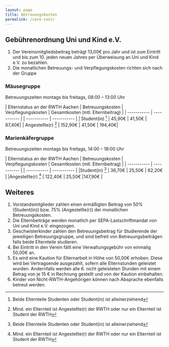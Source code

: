 ```yaml
---
layout: page
title: Betreuungskosten
permalink: /care-cost/
---
```


## Gebührenordnung Uni und Kind e.V.
1. Der Vereinsmitgliedsbeitrag beträgt 13,00€ pro Jahr und ist zum Eintritt und bis zum 10. jeden neuen Jahres per Überweisung an Uni und Kind e.V. zu bezahlen.
2. Die monatlichen Betreuungs- und Verpflegungskosten richten sich nach der Gruppe

### Mäusegruppe 
Betreuungszeiten montags bis freitags, 08:00 – 13:00 Uhr

| Elternstatus an der RWTH Aachen | Betreuungskosten	| Verpflegungskosten | Gesamtkosten (mtl. Elternbeitrag) |
| ----------- | ----------- | | ----------- | ----------- |
| Student(in) [^1]	| 45,90€	| 41,50€	| 87,40€|
| Angestellte(r) [^2]	| 152,90€	| 41,50€	| 194,40€|

### Marienkäfergruppe 
Betreuungszeiten montags bis freitags, 14:00 – 18:00 Uhr

| Elternstatus an der RWTH Aachen | Betreuungskosten	| Verpflegungskosten | Gesamtkosten (mtl. Elternbeitrag) |
| ----------- | ----------- | | ----------- | ----------- |
|Student(in) [^1] | 36,70€ | 25,50€ | 62,20€ |
|Angestellte(r) [^2] | 122,40€ | 25,50€ |147,90€ |

## Weiteres
1. Vorstandsmitglieder zahlen einen ermäßigten Beitrag von 50% (Student(in)) bzw. 75% (Angestellte(r)) der monatlichen Betreuungskosten.
2. Die Elternbeiträge werden monatlich per SEPA-Lastschriftmandat von Uni und Kind e.V. eingezogen.
3. Geschwisterkinder zahlen den Betreuungsbeitrag für Studierende der jeweiligen Betreuungsgruppe, und sind befreit von Betreuungsbeiträgen falls beide Elternteile studieren.
4. Bei Eintritt in den Verein fällt eine Verwaltungsgebühr von einmalig 50,00€ an.
5. Es wird eine Kaution für Elternarbeit in Höhe von 50,00€ erhoben. Diese wird bei Vertragsende ausgezahlt, sofern alle Elternstunden geleistet wurden. Andernfalls werden alle 6. nicht geleisteten Stunden mit einem Betrag von je 15 € in Rechnung gestellt und von der Kaution einbehalten.
6. Kinder von Nicht-RWTH-Angehörigen können nach Absprache ebenfalls betreut werden.


[^1]: Beide Elternteile Studenten oder Student(in) ist alleinerziehend
[^2]: Mind. ein Elternteil ist Angestellte(r) der RWTH oder nur ein Elternteil ist Student der RWTH